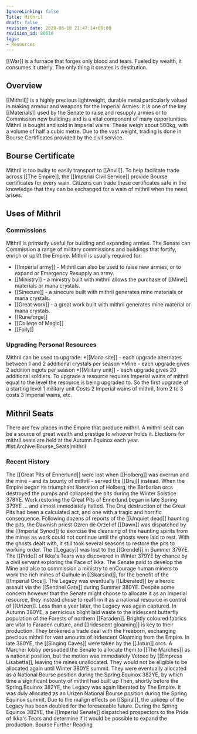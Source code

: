 ```yaml
---
IgnoreLinking: false
Title: Mithril
draft: false
revision_date: 2020-08-10 21:47:14+00:00
revision_id: 80616
tags:
- Resources
---
```


[[War]] is a furnace that forges only blood and tears. Fueled by wealth, it consumes it utterly. The only thing it creates is destitution.
## Overview
[[Mithril]] is a highly precious lightweight, durable metal particularly valued in making armour and weapons for the Imperial Armies. It is one of the key [[Materials]] used by the Senate to raise and resupply armies or to Commission new buildings and is a vital component of many opportunities.
Mithril is bought and sold in Imperial wains. These weigh about 500kg, with a volume of half a cubic metre. Due to the vast weight, trading is done in Bourse Certificates provided by the civil service.
## Bourse Certificate
Mithril is too bulky to easily transport to [[Anvil]]. To help facilitate trade across [[The Empire]], the [[Imperial Civil Service]] provide Bourse certificates for every wain. Citizens can trade these certificates safe in the knowledge that they can be exchanged for a wain of mithril when the need arises.
## Uses of Mithril
### Commissions
Mithril is primarily useful for building and expanding armies. The Senate can Commission a range of military commissions and buildings that fortify, enrich or uplift the Empire. Mithril is usually required for:
*  [[Imperial army]]  - Mithril can also be used to raise new armies, or to expand or Emergency Resupply an army.
* [[Ministry]] - a ministry built with mithril allows the purchase of [[Mine]] materials or mana crystals.
* [[Sinecure]]  - a sinecure built with mithril generates mine materials or mana crystals.
* [[Great work]] - a great work built with mithril generates mine material or mana crystals. 
* [[Runeforge]]
* [[College of Magic]]
* [[Folly]]
### Upgrading Personal Resources
Mithril can be used to upgrade:
*[[Mana site]] - each upgrade alternates between 1 and 2 additional crystals per season
*Mine - each upgrade gives 2 addition ingots per season
*[[Military unit]] - each upgrade gives 20 additional soldiers.
To upgrade a resource requires Imperial wains of mithril equal to the level the resource is being upgraded to. So the first upgrade of a starting level 1 military unit Costs 2 Imperial wains of mithril, from 2 to 3 costs 3 Imperial wains, etc.
## Mithril Seats
There are few places in the Empire that produce mithril. A mithril seat can be a source of great wealth and prestige to whoever holds it. 
Elections for mithril seats are held at the Autumn Equinox each year.
#lst:Archive:Bourse_Seats|mithril
### Recent History
The [[Great Pits of Ennerlund]] were lost when [[Holberg]] was overrun and the mine - and its bounty of mithril - served the [[Druj]] instead. When the Empire began its triumphant liberation of Holberg, the Barbarian orcs destroyed the pumps and collapsed the pits during the Winter Solstice 378YE. 
Work restoring the Great Pits of Ennerlund began in late Spring 379YE ... and almost immediately halted. The Druj destruction of the Great Pits had been a calculated act, and one with a tragic and horrific consequence. Following dozens of reports of the [[Unquiet dead]] haunting the pits, the Dawnish priest Ozren de Orzel of [[Dawn]] was dispatched by the [[Imperial Synod]] to exorcise the cleansing of the haunting spirits from the mines as work could not continue until the ghosts were laid to rest.  With the ghosts dealt with, it still took several seasons to restore the pits to working order. 
The [[Legacy]] was lost to the [[Grendel]] in Summer 379YE. 
The [[Pride]] of Ikka's Tears was discovered in Winter 379YE by chance by a civil servant exploring the Face of Ikka. The Senate paid to develop the Mine and also to commission a ministry to enCourage human miners to work the rich mines of Gulhule in [[Skarsind]], for the benefit of the [[Imperial Orcs]]. 
The Legacy was eventually [[Liberated]] by a heroic assault via the [[Sentinel Gate]] during Summer 380YE. Despite some concern however that the Senate might choose to allocate it as an Imperial resource, they instead chose to reaffirm it as a national resource in control of [[Urizen]]. Less than a year later, the Legacy was again captured. 
In Autumn 380YE,  a pernicious blight laid waste to the iridescent butterfly population of the Forests of northern [[Faraden]]. Brightly coloured fabrics are vital to Faraden culture, and [[Iridescent gloaming]] is key to their production. They brokered a trade deal with the Freeborn, exchanging precious mithril for vast amounts of Iridescent Gloaming from the Empire.
In late 380YE, the [[Singing Caves]] were taken by the [[Jotun]] orcs. A Marcher lobby persuaded the Senate to allocate them to [[The Marches]] as a national position, but the motion was immediately Vetoed by [[Empress Lisabetta]], leaving the mines unallocated. They would not be eligible to be allocated again until Winter 380YE summit. They were eventually allocated as a National Bourse position during the Spring Equinox 382YE, by which time a significant bounty of mithril had built up
Then, shortly before the Spring Equinox 382YE, the Legacy was again liberated by The Empire. It was duly allocated as an Urizen National Bourse position during the Spring Equinox summit. Due to the malign effects on [[Spiral]], the upkeep of the Legacy has been doubled for the foreseeable future.
During the Spring Equinox 382YE, the [[Imperial Senate]] dispatched prospectors to the Pride of Ikka's Tears and determine if it would be possible to expand the production.
Bourse Further Reading
